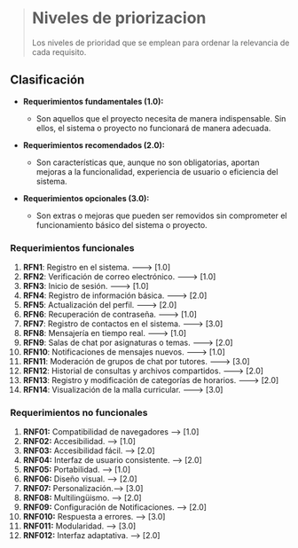 > # Niveles de priorizacion
> Los niveles de prioridad que se emplean para ordenar la relevancia de cada requisito.
## Clasificación
-   **Requerimientos fundamentales (1.0):**
    
    -   Son aquellos que el proyecto necesita de manera indispensable. Sin ellos, el sistema o proyecto no funcionará de manera adecuada.
-   **Requerimientos recomendados (2.0):**
    
    -   Son características que, aunque no son obligatorias, aportan mejoras a la funcionalidad, experiencia de usuario o eficiencia del sistema.
-   **Requerimientos opcionales (3.0):**
    
    -   Son extras o mejoras que pueden ser removidos sin comprometer el funcionamiento básico del sistema o proyecto.

### Requerimientos funcionales

1.  **RFN1**: Registro en el sistema. ---> [1.0]
2.  **RFN2**: Verificación de correo electrónico. ---> [1.0]
3.  **RFN3**: Inicio de sesión. ---> [1.0]
4.  **RFN4**: Registro de información básica. ---> [2.0]
5.  **RFN5**: Actualización del perfil. ---> [2.0]
6.  **RFN6**: Recuperación de contraseña. ---> [1.0]
7.  **RFN7**: Registro de contactos en el sistema. ---> [3.0]
8.  **RFN8**: Mensajería en tiempo real. ---> [1.0]
9.  **RFN9**: Salas de chat por asignaturas o temas. ---> [2.0]
10.  **RFN10**: Notificaciones de mensajes nuevos. ---> [1.0]
11.  **RFN11**: Moderación de grupos de chat por tutores. ---> [3.0]
12.  **RFN12**: Historial de consultas y archivos compartidos. ---> [2.0]
13.  **RFN13**: Registro y modificación de categorías de horarios. ---> [2.0]
14.  **RFN14**: Visualización de la malla curricular. ---> [3.0]


### Requerimientos no funcionales

1. **RNF01:** Compatibilidad de navegadores --> [1.0]
2. **RNF02:** Accesibilidad. --> [1.0]
3. **RNF03:** Accesibilidad fácil. --> [2.0]
4. **RNF04:** Interfaz de usuario consistente. --> [2.0]
5. **RNF05:** Portabilidad. --> [1.0]
6. **RNF06:**  Diseño visual. --> [2.0]
7. **RNF07:** Personalización.--> [3.0]
8. **RNF08:** Multilingüismo. --> [2.0]
9. **RNF09:** Configuración de Notificaciones. --> [2.0]
10. **RNF010:** Respuesta a errores. --> [3.0]
11. **RNF011:** Modularidad. --> [3.0]
12. **RNF012:** Interfaz adaptativa. --> [2.0]

